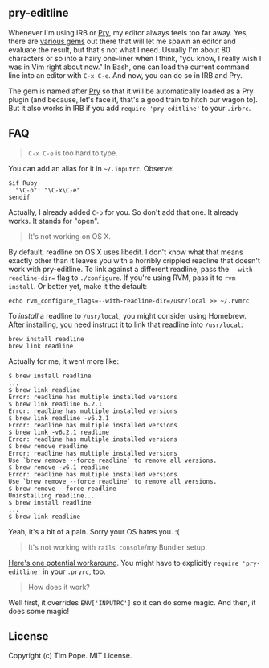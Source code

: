 pry-editline
------------

Whenever I'm using IRB or [Pry][], my editor always feels too far away.
Yes, there are [various gems](http://utilitybelt.rubyforge.org/) out
there that will let me spawn an editor and evaluate the result, but
that's not what I need.  Usually I'm about 80 characters or so into a
hairy one-liner when I think, "you know, I really wish I was in Vim
right about now."  In Bash, one can load the current command line into
an editor with `C-x C-e`.  And now, you can do so in IRB and Pry.

The gem is named after [Pry][] so that it will be automatically loaded
as a Pry plugin (and because, let's face it, that's a good train to
hitch our wagon to).  But it also works in IRB if you add `require
'pry-editline'` to your `.irbrc`.

[Pry]: http://pry.github.com/

FAQ
---

> `C-x C-e` is too hard to type.

You can add an alias for it in `~/.inputrc`.  Observe:

    $if Ruby
      "\C-o": "\C-x\C-e"
    $endif

Actually, I already added `C-o` for you.  So don't add that one.  It
already works.  It stands for "open".

> It's not working on OS X.

By default, readline on OS X uses libedit.  I don't know what that means
exactly other than it leaves you with a horribly crippled readline that
doesn't work with pry-editline.  To link against a different readline,
pass the `--with-readline-dir=` flag to `./configure`.  If you're using
RVM, pass it to `rvm install`.  Or better yet, make it the default:

    echo rvm_configure_flags=--with-readline-dir=/usr/local >> ~/.rvmrc

To *install* a readline to `/usr/local`, you might consider using
Homebrew.  After installing, you need instruct it to link that readline
into `/usr/local`:

    brew install readline
    brew link readline

Actually for me, it went more like:

    $ brew install readline
    ...
    $ brew link readline
    Error: readline has multiple installed versions
    $ brew link readline 6.2.1
    Error: readline has multiple installed versions
    $ brew link readline -v6.2.1
    Error: readline has multiple installed versions
    $ brew link -v6.2.1 readline
    Error: readline has multiple installed versions
    $ brew remove readline
    Error: readline has multiple installed versions
    Use `brew remove --force readline` to remove all versions.
    $ brew remove -v6.1 readline
    Error: readline has multiple installed versions
    Use `brew remove --force readline` to remove all versions.
    $ brew remove --force readline
    Uninstalling readline...
    $ brew install readline
    ...
    $ brew link readline

Yeah, it's a bit of a pain.  Sorry your OS hates you. :(

> It's not working with `rails console`/my Bundler setup.

[Here's one potential workaround][workaround].  You might have to
explicitly `require 'pry-editline'` in your `.pryrc`, too.

[workaround]: https://github.com/carlhuda/bundler/issues/183#issuecomment-1149953

> How does it work?

Well first, it overrides `ENV['INPUTRC']` so it can do some magic.  And
then, it does some magic!

License
-------

Copyright (c) Tim Pope.  MIT License.
